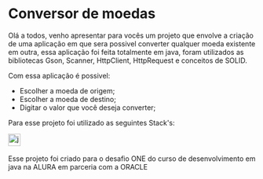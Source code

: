 
# Conversor de moedas

Olá a todos, venho apresentar para vocês um projeto que envolve a criação de uma aplicação em que sera possivel converter qualquer moeda existente em outra, essa aplicação foi feita totalmente em java, foram utilizados as bibliotecas Gson, Scanner, HttpClient, HttpRequest e conceitos de SOLID.

Com essa aplicação é possivel:

* Escolher a moeda de origem;
* Escolher a moeda de destino;
* Digitar o valor que você deseja converter;


Para esse projeto foi utilizado as seguintes Stack's:

<img src="https://img.shields.io/badge/Java-ED8B00?style=for-the-badge&logo=openjdk&logoColor=white" height="25" alt="java logo"  />
<img width="8" />


Esse projeto foi criado para o desafio ONE do curso de desenvolvimento em java na ALURA em parceria com a ORACLE
